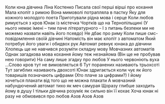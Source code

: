 Коли юна дівчина Ліна Костенко
Писала свої перші вірші про кохання
Мала клопіт з римою
Вона мимоволі потрапляла в пастку
Яку для кожного молодого поета
Приготували рідна мова і серце
Коли любов римується з кров
Юнак із містечка Чортків що на Тернопільщині
(У нього немає імені – тим паче літературного –
І з питань безпеки ми не можемо назвати
навіть його псевдо)
Не дбає про риму
Коли пише смс-повідомлення своїй дівчині
Натомість він має клопіт з автоматом
Який потребує його уваги і обидвох рук
Автомат ревнує юнака до дівчини
Хлопець ще не навчився розуміти складну мову
Мовчазних автоматів
Однак загадкова мова кохання
йому теж незнайома
(Він ще не пробував нею говорити)
На саму лише згадку про любов
У нього червоніють вуха
...Слово кров тут не вимовляється
6
Тут поранених називають трьохсоті
Тут загиблих називають двохсоті
Юнак здригається коли чує
як його товаришів позначають цифрами
(Хто плаче за цифрами?)
І йому хочеться плакати від того
що не можна плакати
А мовчазний набундючений автомат
тихо як меч самурая
Щоразу глибше заходить йому в душу
І тільки дівчина розуміє як сильно він її кохає
Хоча юнак ні разу не обмовився про любов
Азов
Азов
Азов
